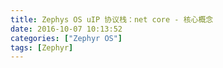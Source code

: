 ```yaml
---
title: Zephys OS uIP 协议栈：net core - 核心概念
date: 2016-10-07 10:13:52
categories: ["Zephyr OS"]
tags: [Zephyr]
---
```

